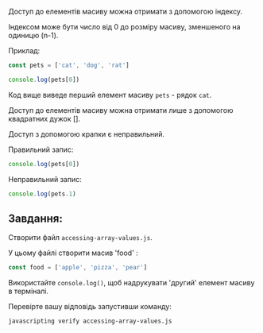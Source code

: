 Доступ до елементів масиву можна отримати з допомогою індексу.

Індексом може бути число від 0 до розміру масиву, зменшеного на одиницю (n-1).

Приклад:

```js
const pets = ['cat', 'dog', 'rat']

console.log(pets[0])
```

Код вище виведе перший елемент масиву `pets` - рядок `cat`.

Доступ до елементів масиву можна отримати лише з допомогою квадратних дужок [].

Доступ з допомогою крапки є неправильний.

Правильний запис:

```js
console.log(pets[0])
```

Неправильний запис:
```js
console.log(pets.1)
```

## Завдання:

Створити файл `accessing-array-values.js`.

У цьому файлі створити масив 'food' :
```js
const food = ['apple', 'pizza', 'pear']
```

Використайте `console.log()`, щоб надрукувати 'другий' елемент масиву в терміналі.

Перевірте вашу відповідь запустивши команду:

```bash
javascripting verify accessing-array-values.js
```
